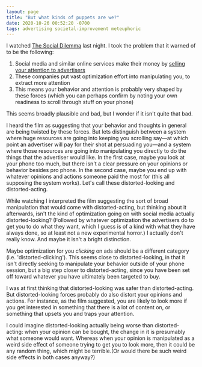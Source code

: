 ```yaml
---
layout: page
title: "But what kinds of puppets are we?"
date: 2020-10-26 00:52:20 -0700
tags: advertising societal-improvement meteuphoric
---
```

I watched [The Social Dilemma](https://www.thesocialdilemma.com/) last night. I took the problem that it warned of to be the following:

1. Social media and similar online services make their money by [selling your attention to advertisers](https://worldspiritsockpuppet.com/2020/10/14/the-bads-of-ads.html)
2. These companies put vast optimization effort into manipulating you, to extract more attention
3. This means your behavior and attention is probably very shaped by these forces (which you can perhaps confirm by noting your own readiness to scroll through stuff on your phone)

This seems broadly plausible and bad, but I wonder if it isn't quite that bad.

I heard the film as suggesting that your behavior and thoughts in general are being twisted by these forces. But lets distinguish between a system where huge resources are going into keeping you scrolling say&mdash;at which point an advertiser will pay for their shot at persuading you&mdash;and a system where those resources are going into manipulating you directly to do the things that the advertiser would like. In the first case, maybe you look at your phone too much, but there isn't a clear pressure on your opinions or behavior besides pro phone. In the second case, maybe you end up with whatever opinions and actions someone paid the most for (this all supposing the system works). Let's call these distorted-looking and distorted-acting.

While watching I interpreted the film suggesting the sort of broad manipulation that would come with distorted-acting, but thinking about it afterwards, isn't the kind of optimization going on with social media actually distorted-looking? (Followed by whatever optimization the advertisers do to get you to do what they want, which I guess is of a kind with what they have always done, so at least not a new experimental horror.) I actually don't really know. And maybe it isn't a bright distinction.

Maybe optimization for you *clicking* on ads should be a different category (i.e. 'distorted-clicking'). This seems close to distorted-looking, in that it isn't directly seeking to manipulate your behavior outside of your phone session, but a big step closer to distorted-acting, since you have been set off toward whatever you have ultimately been targeted to buy.

I was at first thinking that distorted-looking was safer than distorted-acting. But distorted-looking forces probably do also distort your opinions and actions. For instance, as the film suggested, you are likely to look more if you get interested in something that there is a lot of content on, or something that upsets you and traps your attention.

I could imagine distorted-looking actually being worse than distorted-acting: when your opinion can be bought, the change in it is presumably what someone would want. Whereas when your opinion is manipulated as a weird side effect of someone trying to get you to look more, then it could be any random thing, which might be terrible.(Or would there be such weird side effects in both cases anyway?)
